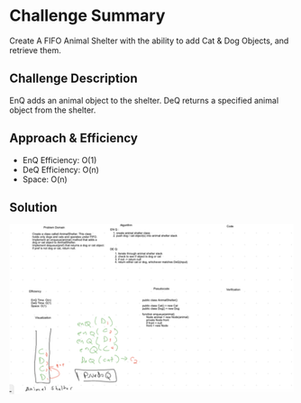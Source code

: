# Challenge Summary
Create A FIFO Animal Shelter with the ability to add Cat & Dog Objects, and retrieve them.

## Challenge Description
EnQ adds an animal object to the shelter.
DeQ returns a specified animal object from the shelter.

## Approach & Efficiency

- EnQ Efficiency: O(1)
- DeQ Efficiency: O(n)
- Space: O(n)

## Solution
![whiteboardImg](../../../resources/shelter.png)    